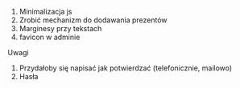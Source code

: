1. Minimalizacja js
2. Zrobić mechanizm do dodawania prezentów
3. Marginesy przy tekstach
4. favicon w adminie

Uwagi

1. Przydałoby się napisać jak potwierdzać (telefonicznie, mailowo)
2. Hasła

